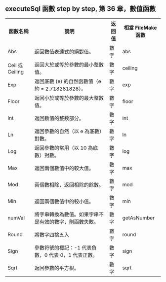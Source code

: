 <h2>executeSql 函數 step by step, 第 36 章，數值函數</h2><table style="width: auto; text-align: start;"><tbody><tr><th colspan="1" rowspan="1" width="auto">函數名稱</th><th colspan="1" rowspan="1" width="auto">說明</th><th colspan="1" rowspan="1" width="auto">返回值</th><th colspan="1" rowspan="1" width="auto">相當 FileMake 函數</th></tr><tr><td colspan="1" rowspan="1" width="auto">Abs</td><td colspan="1" rowspan="1" width="auto">返回數值表達式的絕對值。</td><td colspan="1" rowspan="1" width="auto">數字</td><td colspan="1" rowspan="1" width="auto">abs</td></tr><tr><td colspan="1" rowspan="1" width="auto">Ceil 或 Ceiling</td><td colspan="1" rowspan="1" width="auto">返回大於或等於參數的最小整數值。</td><td colspan="1" rowspan="1" width="auto">數字</td><td colspan="1" rowspan="1" width="auto">ceiling</td></tr><tr><td colspan="1" rowspan="1" width="auto">Exp</td><td colspan="1" rowspan="1" width="auto">返回底數 (e) 的自然函數值（e 約 = 2.718281828）。</td><td colspan="1" rowspan="1" width="auto">數字</td><td colspan="1" rowspan="1" width="auto">exp</td></tr><tr><td colspan="1" rowspan="1" width="auto">Floor</td><td colspan="1" rowspan="1" width="auto">返回小於或等於參數的最大整數值。</td><td colspan="1" rowspan="1" width="auto">數字</td><td colspan="1" rowspan="1" width="auto">floor</td></tr><tr><td colspan="1" rowspan="1" width="auto">Int</td><td colspan="1" rowspan="1" width="auto">返回数值的整数部分。</td><td colspan="1" rowspan="1" width="auto">數字</td><td colspan="1" rowspan="1" width="auto">int</td></tr><tr><td colspan="1" rowspan="1" width="auto">Ln</td><td colspan="1" rowspan="1" width="auto">返回參數的自然（以 e 為底數）對數。</td><td colspan="1" rowspan="1" width="auto">數字</td><td colspan="1" rowspan="1" width="auto">ln</td></tr><tr><td colspan="1" rowspan="1" width="auto">Log</td><td colspan="1" rowspan="1" width="auto">返回參數的常用（以 10 為底數）對數。</td><td colspan="1" rowspan="1" width="auto">數字</td><td colspan="1" rowspan="1" width="auto">log</td></tr><tr><td colspan="1" rowspan="1" width="auto">Max</td><td colspan="1" rowspan="1" width="auto">返回兩個數值中的較大值。</td><td colspan="1" rowspan="1" width="auto">數字</td><td colspan="1" rowspan="1" width="auto">max</td></tr><tr><td colspan="1" rowspan="1" width="auto">Mod</td><td colspan="1" rowspan="1" width="auto">兩個數相除，返回相除的餘數。</td><td colspan="1" rowspan="1" width="auto">數字</td><td colspan="1" rowspan="1" width="auto">mod</td></tr><tr><td colspan="1" rowspan="1" width="auto">Min</td><td colspan="1" rowspan="1" width="auto">返回兩個數值中的較小值。</td><td colspan="1" rowspan="1" width="auto">數字</td><td colspan="1" rowspan="1" width="auto">min</td></tr><tr><td colspan="1" rowspan="1" width="auto">numVal</td><td colspan="1" rowspan="1" width="auto">將字串轉換為數值。如果字串不是有效的數字，則函數失敗。</td><td colspan="1" rowspan="1" width="auto">數字</td><td colspan="1" rowspan="1" width="auto">getAsNumber</td></tr><tr><td colspan="1" rowspan="1" width="auto">Round</td><td colspan="1" rowspan="1" width="auto">將數字四捨五入</td><td colspan="1" rowspan="1" width="auto">數字</td><td colspan="1" rowspan="1" width="auto">round</td></tr><tr><td colspan="1" rowspan="1" width="auto">Sign</td><td colspan="1" rowspan="1" width="auto">參數符號的標記：-1 代表負數，0 代表 0，1 代表正數。</td><td colspan="1" rowspan="1" width="auto">數字</td><td colspan="1" rowspan="1" width="auto">sign</td></tr><tr><td colspan="1" rowspan="1" width="auto">Sqrt</td><td colspan="1" rowspan="1" width="auto">返回參數的平方根。</td><td colspan="1" rowspan="1" width="auto">數字</td><td colspan="1" rowspan="1" width="auto">sqrt</td></tr></tbody></table><p style="text-align: start;"><br></p><p><br></p>